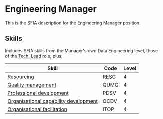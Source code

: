 # Engineering Manager

This is the SFIA description for the Engineering Manager position.

## Skills

Includes SFIA skills from the Manager's own Data Engineering level, those of
the [Tech. Lead](sfia_tech_lead.md) role, plus:

| Skill                                                                           | Code | Level |
| ------------------------------------------------------------------------------- | ---- | ----- |
| [Resourcing](#resourcing)                                                       | RESC | 4     |
| [Quality management](#quality-management)                                       | QUMG | 4     |
| [Professional development](#professional-development)                           | PDSV | 4     |
| [Organisational capability development](#organisational-capability-development) | OCDV | 4     |
| [Organisational facilitation](#organisational-facilitation)                     | ITOP | 4     |
